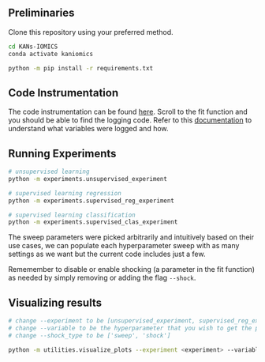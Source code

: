 ## Preliminaries

Clone this repository using your preferred method.
```bash
cd KANs-IOMICS
conda activate kaniomics

python -m pip install -r requirements.txt
```

## Code Instrumentation

The code instrumentation can be found [here](https://github.com/shamanth-kuthpadi/KANs-IOMICS/blob/main/kan/MultKAN.py). Scroll to the fit function and you should be able to find the logging code. Refer to this [documentation](https://github.com/shamanth-kuthpadi/KANs-IOMICS/blob/main/KANs__Supervised_Learning.pdf) to understand what variables were logged and how.

## Running Experiments

```bash
# unsupervised learning
python -m experiments.unsupervised_experiment 

# supervised learning regression
python -m experiments.supervised_reg_experiment

# supervised learning classification
python -m experiments.supervised_clas_experiment  
```

The sweep parameters were picked arbitrarily and intuitively based on their use cases, we can populate each hyperparameter sweep with as many settings as we want but the current code includes just a few.

Rememember to disable or enable shocking (a parameter in the fit function) as needed by simply removing or adding the flag `--shock`.

## Visualizing results

```bash
# change --experiment to be [unsupervised_experiment, supervised_reg_experiment, supervised_clas_experiment]
# change --variable to be the hyperparameter that you wish to get the plots for
# change --shock_type to be ['sweep', 'shock']

python -m utilities.visualize_plots --experiment <experiment> --variable <hyperparameter> --shock_type <shock_type>
```
